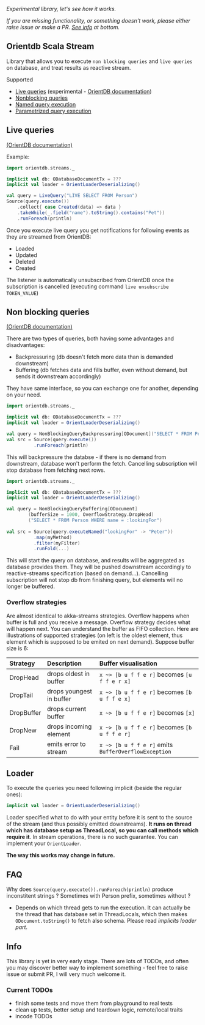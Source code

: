_Experimental library, let's see how it works._

_If you are missing functionality, or something doesn't work, please either raise issue or make a PR. [See info](#info) at bottom._

## Orientdb Scala Stream

Library that allows you to execute `non blocking queries` and `live queries` on database, and treat results as reactive stream.

Supported

- [Live queries](#live-queries) (experimental - [OrientDB documentation](http://orientdb.com/docs/last/Live-Query.html#whats-next))
- [Nonblocking queries](#non-blocking-queries)
- [Named query execution](#non-blocking-queries)
- [Parametrized query execution](#non-blocking-queries)

## Live queries
[(OrientDB documentation)](http://orientdb.com/docs/last/Live-Query.html)

Example:
```scala
import orientdb.streams._

implicit val db: ODatabaseDocumentTx = ???
implicit val loader = OrientLoaderDeserializing()

val query = LiveQuery("LIVE SELECT FROM Person")
Source(query.execute())
    .collect{ case Created(data) => data }
    .takeWhile(_.field("name").toString().contains("Pet"))
    .runForeach(println)
```
Once you execute live query you get notifications for following events as they are streamed from OrientDB:
- Loaded
- Updated
- Deleted
- Created

The listener is automatically unsubscribed from OrientDB once the subscription is cancelled (executing command `live unsubscribe TOKEN_VALUE`)

## Non blocking queries
[(OrientDB documentation)](http://orientdb.com/docs/last/Document-Database.html#non-blocking-query-since-v21)

There are two types of queries, both having some advantages and disadvantages:
- Backpressuring (db doesn't fetch more data than is demanded downstream)
- Buffering (db fetches data and fills buffer, even without demand, but sends it downstream accordingly)

They have same interface, so you can exchange one for another, depending on your need.

```scala
import orientdb.streams._

implicit val db: ODatabaseDocumentTx = ???
implicit val loader = OrientLoaderDeserializing()

val query = NonBlockingQueryBackpressuring[ODocument]("SELECT * FROM Person")
val src = Source(query.execute())
          .runForeach(println)
```
This will backpressure the databse - if there is no demand from downstream, database won't perform the fetch. Cancelling subscription will stop database from fetching next rows. 

```scala
import orientdb.streams._

implicit val db: ODatabaseDocumentTx = ???
implicit val loader = OrientLoaderDeserializing()

val query = NonBlockingQueryBuffering[ODocument]
        (bufferSize = 1000, OverflowStrategy.DropHead)
        ("SELECT * FROM Person WHERE name = :lookingFor")
        
val src = Source(query.executeNamed("lookingFor" -> "Peter"))
          .map(myMethod)
          .filter(myFilter)
          .runFold(...) 
```
This will start the query on database, and results will be aggregated as database provides them. They will be pushed downstream accordingly to reactive-streams specification (based on demand...). Cancelling subscription will not stop db from finishing query, but elements will no longer be buffered.

### Overflow strategies
Are almost identical to akka-streams strategies. Overflow happens when buffer is full and you receive a message. Overflow strategy decides what will happen next. You can understand the buffer as FIFO collection. Here are illustrations of supported strategies (on left is the oldest element, thus element which is supposed to be emited on next demand). Suppose buffer size is 6:

| Strategy   | Description              | Buffer visualisation                                |
| :--------- |:------------------------ | :-------------------------------------------------- |
| DropHead   | drops oldest in buffer   | `x ~> [b u f f e r]` becomes `[u f f e r x]`        |
| DropTail   | drops youngest in buffer | `x ~> [b u f f e r]` becomes `[b u f f e x]`        |
| DropBuffer | drops current buffer     | `x ~> [b u f f e r]` becomes `[x]`                  | 
| DropNew    | drops incoming element   | `x ~> [b u f f e r]` becomes `[b u f f e r]`        |
| Fail       | emits error to stream    | `x ~> [b u f f e r]` emits `BufferOverflowException`|

## Loader

To execute the queries you need following implicit (beside the regular ones):
```scala
implicit val loader = OrientLoaderDeserializing()
```
Loader specified what to do with your entity before it is sent to the source of the stream (and thus possibly emitted downstreams). **It runs on thread which has database setup as ThreadLocal, so you can call methods which require it**. In stream operations, there is no such guarantee.
You can implement your `OrientLoader`.

**The way this works may change in future.**

## FAQ
Why does `Source(query.execute()).runForeach(println)` produce inconstitent strings ? Sometimes with Person prefix, sometimes without ?
* Depends on which thread gets to run the execution. It can actually be the thread that has database set in ThreadLocals, which then makes `ODocument.toString()` to fetch also schema. Please read _implicits loader part_.

## Info
This library is yet in very early stage. There are lots of TODOs, and often you may discover better way to implement something - feel free to raise issue or submit PR, I will very much welcome it.

### Current TODOs
- finish some tests and move them from playground to real tests
- clean up tests, better setup and teardown logic, remote/local traits
- incode TODOs
